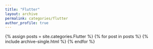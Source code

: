 ```yaml
---
title: "Flutter"
layout: archive
permalink: categories/flutter
author_profile: true
---
```


{% assign posts = site.categories.Flutter %}
{% for post in posts %} {% include archive-single.html %} {% endfor %}
